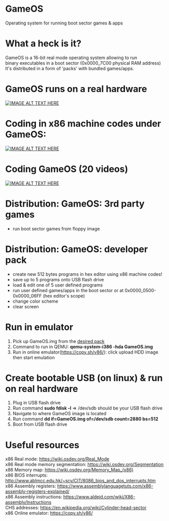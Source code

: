 # GameOS
Operating system for running boot sector games & apps

# What a heck is it?
GameOS is a 16-bit real mode operating system allowing to run<br>
binary executables in a boot sector (0x0000_7C00 physical RAM address)<br>
It's distributed in a form of 'packs' with bundled games/apps.<br>

# GameOS runs on a real hardware
[![IMAGE ALT TEXT HERE](https://img.youtube.com/vi/fJDYgAqOTxU/0.jpg)](https://youtu.be/fJDYgAqOTxU)

# Coding in x86 machine codes under GameOS:
[![IMAGE ALT TEXT HERE](https://img.youtube.com/vi/ZdBYSx3zuqE/0.jpg)](https://www.youtube.com/watch?v=ZdBYSx3zuqE)

# Coding GameOS (20 videos)
[![IMAGE ALT TEXT HERE](https://img.youtube.com/vi/jthPhsZLK7o/0.jpg)](https://www.youtube.com/watch?v=jthPhsZLK7o&list=PLLfIBXQeu3aZCod5V6FWRNkeLiFAizR3g&index=2)

# Distribution: GameOS: 3rd party games
 - run boot sector games from floppy image

# Distribution: GameOS: developer pack
 - create new 512 bytes programs in hex editor using x86 machine codes!
 - save up to 5 programs onto USB flash drive
 - load & edit one of 5 user defined programs
 - run user defined games/apps in the boot sector or at 0x0000_0500-0x0000_06FF (hex editor's scope)
 - change color scheme
 - clear screen

# Run in emulator
1. Pick up GameOS.img from the <a href="https://github.com/maksimKorzh/GameOS/tree/main/src">desired pack</a>
2. Command to run in QEMU: <strong>qemu-system-i386 -hda GameOS.img</strong>
3. Run in online emulator(https://copy.sh/v86/): click upload HDD image then start emulation

# Create bootable USB (on linux) & run on real hardware 
1. Plug in USB flash drive
2. Run command <strong>sudo fdisk -l</strong> => /dev/sdb should be your USB flash drive
3. Navigate to where GameOS image is located
4. Run command <strong>dd if=GameOS.img of=/dev/sdb count=2880 bs=512</strong>
5. Boot from USB flash drive

# Useful resources
x86 Real mode: https://wiki.osdev.org/Real_Mode<br>
x86 Real mode memory segmentation: https://wiki.osdev.org/Segmentation<br>
x86 Memory map: https://wiki.osdev.org/Memory_Map_(x86)<br>
x86 BIOS interrupts: http://www.ablmcc.edu.hk/~scy/CIT/8086_bios_and_dos_interrupts.htm<br>
x86 Assembly registers: https://www.assemblylanguagetuts.com/x86-assembly-registers-explained/</br>
x86 Assembly instructions: https://www.aldeid.com/wiki/X86-assembly/Instructions</br>
CHS addresses: https://en.wikipedia.org/wiki/Cylinder-head-sector</br>
x86 Online emulator: https://copy.sh/v86/</br>
